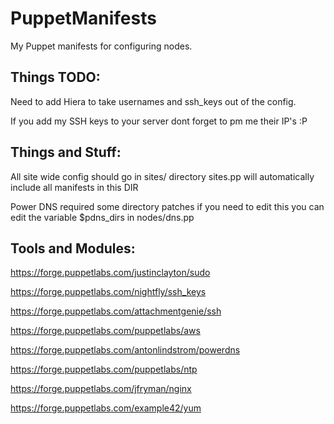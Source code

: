 # PuppetManifests
My Puppet manifests for configuring nodes.


Things TODO:
-------------
Need to add Hiera to take usernames and ssh_keys out of the config.

If you add my SSH keys to your server dont forget to pm me their IP's :P


Things and Stuff:
-----------------
All site wide config should go in sites/ directory sites.pp will automatically include all manifests in this DIR

Power DNS required some directory patches if you need to edit this you can edit the variable $pdns_dirs in nodes/dns.pp


Tools and Modules:
------------------
https://forge.puppetlabs.com/justinclayton/sudo

https://forge.puppetlabs.com/nightfly/ssh_keys

https://forge.puppetlabs.com/attachmentgenie/ssh

https://forge.puppetlabs.com/puppetlabs/aws

https://forge.puppetlabs.com/antonlindstrom/powerdns

https://forge.puppetlabs.com/puppetlabs/ntp

https://forge.puppetlabs.com/jfryman/nginx

https://forge.puppetlabs.com/example42/yum
